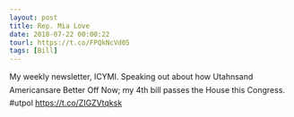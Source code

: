 ```yaml
---
layout: post
title: Rep. Mia Love
date: 2018-07-22 00:00:22
tourl: https://t.co/FPQkNcVd05
tags: [Bill]
---
```

My weekly newsletter, ICYMI. Speaking out about how Utahnsand Americansare Better Off Now; my 4th bill passes the House this Congress. #utpol
https://t.co/ZIGZVtqksk